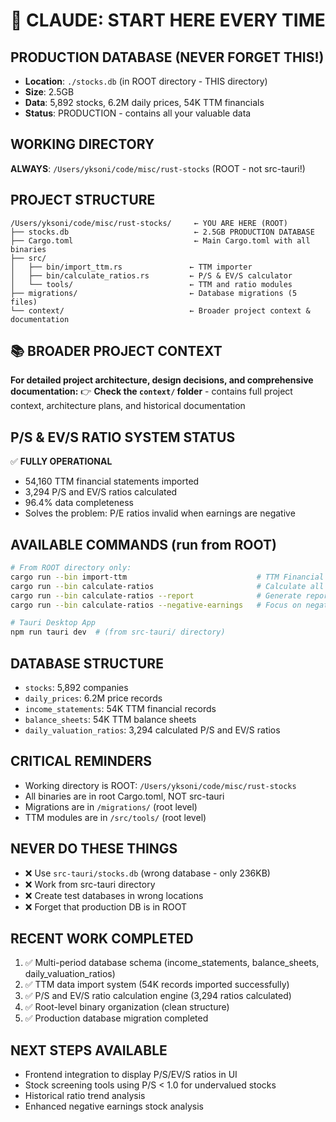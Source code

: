 # 🚨 CLAUDE: START HERE EVERY TIME

## PRODUCTION DATABASE (NEVER FORGET THIS!)
- **Location**: `./stocks.db` (in ROOT directory - THIS directory)
- **Size**: 2.5GB 
- **Data**: 5,892 stocks, 6.2M daily prices, 54K TTM financials
- **Status**: PRODUCTION - contains all your valuable data

## WORKING DIRECTORY 
**ALWAYS**: `/Users/yksoni/code/misc/rust-stocks` (ROOT - not src-tauri!)

## PROJECT STRUCTURE
```
/Users/yksoni/code/misc/rust-stocks/     ← YOU ARE HERE (ROOT)
├── stocks.db                            ← 2.5GB PRODUCTION DATABASE 
├── Cargo.toml                           ← Main Cargo.toml with all binaries
├── src/
│   ├── bin/import_ttm.rs               ← TTM importer
│   ├── bin/calculate_ratios.rs         ← P/S & EV/S calculator
│   └── tools/                          ← TTM and ratio modules
├── migrations/                         ← Database migrations (5 files)
└── context/                            ← Broader project context & documentation
```

## 📚 BROADER PROJECT CONTEXT
**For detailed project architecture, design decisions, and comprehensive documentation:**
👉 **Check the `context/` folder** - contains full project context, architecture plans, and historical documentation

## P/S & EV/S RATIO SYSTEM STATUS
✅ **FULLY OPERATIONAL**
- 54,160 TTM financial statements imported
- 3,294 P/S and EV/S ratios calculated  
- 96.4% data completeness
- Solves the problem: P/E ratios invalid when earnings are negative

## AVAILABLE COMMANDS (run from ROOT)
```bash
# From ROOT directory only:
cargo run --bin import-ttm                             # TTM Financial Data Import
cargo run --bin calculate-ratios                       # Calculate all P/S & EV/S ratios
cargo run --bin calculate-ratios --report              # Generate report only
cargo run --bin calculate-ratios --negative-earnings   # Focus on negative earnings stocks

# Tauri Desktop App
npm run tauri dev  # (from src-tauri/ directory)
```

## DATABASE STRUCTURE
- `stocks`: 5,892 companies
- `daily_prices`: 6.2M price records  
- `income_statements`: 54K TTM financial records
- `balance_sheets`: 54K TTM balance sheets
- `daily_valuation_ratios`: 3,294 calculated P/S and EV/S ratios

## CRITICAL REMINDERS
- Working directory is ROOT: `/Users/yksoni/code/misc/rust-stocks`
- All binaries are in root Cargo.toml, NOT src-tauri
- Migrations are in `/migrations/` (root level)
- TTM modules are in `/src/tools/` (root level)

## NEVER DO THESE THINGS
- ❌ Use `src-tauri/stocks.db` (wrong database - only 236KB)  
- ❌ Work from src-tauri directory
- ❌ Create test databases in wrong locations
- ❌ Forget that production DB is in ROOT

## RECENT WORK COMPLETED
1. ✅ Multi-period database schema (income_statements, balance_sheets, daily_valuation_ratios)
2. ✅ TTM data import system (54K records imported successfully)  
3. ✅ P/S and EV/S ratio calculation engine (3,294 ratios calculated)
4. ✅ Root-level binary organization (clean structure)
5. ✅ Production database migration completed

## NEXT STEPS AVAILABLE
- Frontend integration to display P/S/EV/S ratios in UI
- Stock screening tools using P/S < 1.0 for undervalued stocks
- Historical ratio trend analysis
- Enhanced negative earnings stock analysis